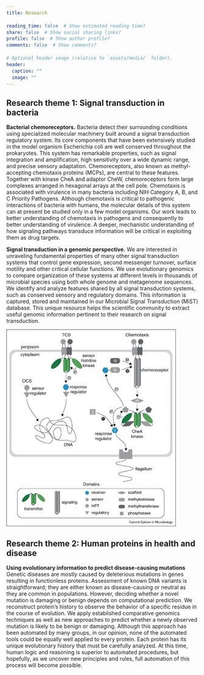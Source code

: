 ```yaml
---
title: Research

reading_time: false  # Show estimated reading time?
share: false  # Show social sharing links?
profile: false  # Show author profile?
comments: false  # Show comments?

# Optional header image (relative to `assets/media/` folder).
header:
  caption: ""
  image: ""
---
```


## **Research theme 1: Signal transduction in bacteria**

**Bacterial chemoreceptors.** Bacteria detect their surrounding conditions using specialized molecular machinery built around a signal transduction regulatory system. Its core components that have been extensively studied in the model organism Escherichia coli are well conserved throughout the prokaryotes. This system has remarkable properties, such as signal integration and amplification, high sensitivity over a wide dynamic range, and precise sensory adaptation. Chemoreceptors, also known as methyl-accepting chemotaxis proteins (MCPs), are central to these features. Together with kinase CheA and adaptor CheW, chemoreceptors form large complexes arranged in hexagonal arrays at the cell pole. Chemotaxis is associated with virulence in many bacteria including NIH Category A, B, and C Priority Pathogens. Although chemotaxis is critical to pathogenic interactions of bacteria with humans, the molecular details of this system can at present be studied only in a few model organisms. Our work leads to better understanding of chemotaxis in pathogens and consequently to better understanding of virulence. A deeper, mechanistic understanding of how signaling pathways transduce information will be critical in exploiting them as drug targets.

**Signal transduction in a genomic perspective.** We are interested in unraveling fundamental properties of many other signal transduction systems that control gene expression, second messenger turnover, surface motility and other critical cellular functions. We use evolutionary genomics to compare organization of these systems at different levels in thousands of microbial species using both whole genome and metagenome sequences. We identify and analyze features shared by all signal transduction systems, such as conserved sensory and regulatory domains. This information is captured, stored and maintained in our Microbial Signal Transduction (MiST) database. This unique resource helps the scientific community to extract useful genomic information pertinent to their research on signal transduction.

<div class="coim">
    <img src="/images/Current-Opin-Microbiol-1v3qbjl-768x888.jpg" width="445" height="515">
</div>

## **Research theme 2: Human proteins in health and disease**
**Using evolutionary information to predict disease-causing mutations**
Genetic diseases are mostly caused by deleterious mutations in genes resulting in functionless proteins. Assessment of known DNA variants is straightforward; they are either known as disease-causing or neutral as they are common in populations. However, deciding whether a novel mutation is damaging or benign depends on computational prediction. We reconstruct protein’s history to observe the behavior of a specific residue in the course of evolution. We apply established comparative genomics techniques as well as new approaches to predict whether a newly observed mutation is likely to be benign or damaging. Although this approach has been automated by many groups, in our opinion, none of the automated tools could be equally well applied to every protein. Each protein has its unique evolutionary history that must be carefully analyzed. At this time, human logic and reasoning is superior to automated procedures, but hopefully, as we uncover new principles and rules, full automation of this process will become possible.